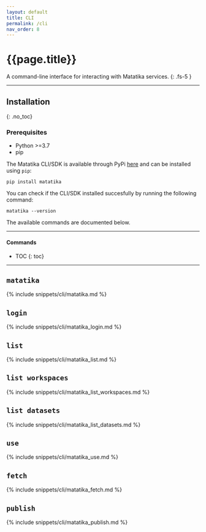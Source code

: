 ```yaml
---
layout: default
title: CLI
permalink: /cli
nav_order: 8
---
```


# {{page.title}}

A command-line interface for interacting with Matatika services.
{: .fs-5 }

---

## Installation
{: .no_toc}

### Prerequisites
- Python >=3.7
- pip

The Matatika CLI/SDK is available through PyPi [here](https://pypi.org/project/matatika/) and can be installed using `pip`:

```
pip install matatika
```

You can check if the CLI/SDK installed succesfully by running the following command:

```
matatika --version
```

The available commands are documented below.

---

#### Commands

- TOC
{: toc}

---

## `matatika`

{% include snippets/cli/matatika.md %}

## `login`

{% include snippets/cli/matatika_login.md %}

## `list`

{% include snippets/cli/matatika_list.md %}

## `list workspaces`

{% include snippets/cli/matatika_list_workspaces.md %}

## `list datasets`

{% include snippets/cli/matatika_list_datasets.md %}

## `use`

{% include snippets/cli/matatika_use.md %}

## `fetch`

{% include snippets/cli/matatika_fetch.md %}

## `publish`

{% include snippets/cli/matatika_publish.md %}
